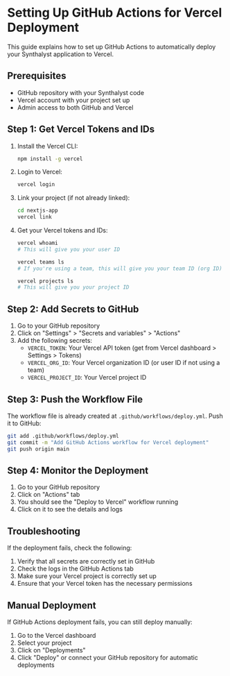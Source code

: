 # Setting Up GitHub Actions for Vercel Deployment

This guide explains how to set up GitHub Actions to automatically deploy your Synthalyst application to Vercel.

## Prerequisites

- GitHub repository with your Synthalyst code
- Vercel account with your project set up
- Admin access to both GitHub and Vercel

## Step 1: Get Vercel Tokens and IDs

1. Install the Vercel CLI:

   ```bash
   npm install -g vercel
   ```

2. Login to Vercel:

   ```bash
   vercel login
   ```

3. Link your project (if not already linked):

   ```bash
   cd nextjs-app
   vercel link
   ```

4. Get your Vercel tokens and IDs:

   ```bash
   vercel whoami
   # This will give you your user ID

   vercel teams ls
   # If you're using a team, this will give you your team ID (org ID)

   vercel projects ls
   # This will give you your project ID
   ```

## Step 2: Add Secrets to GitHub

1. Go to your GitHub repository
2. Click on "Settings" > "Secrets and variables" > "Actions"
3. Add the following secrets:
   - `VERCEL_TOKEN`: Your Vercel API token (get from Vercel dashboard > Settings > Tokens)
   - `VERCEL_ORG_ID`: Your Vercel organization ID (or user ID if not using a team)
   - `VERCEL_PROJECT_ID`: Your Vercel project ID

## Step 3: Push the Workflow File

The workflow file is already created at `.github/workflows/deploy.yml`. Push it to GitHub:

```bash
git add .github/workflows/deploy.yml
git commit -m "Add GitHub Actions workflow for Vercel deployment"
git push origin main
```

## Step 4: Monitor the Deployment

1. Go to your GitHub repository
2. Click on "Actions" tab
3. You should see the "Deploy to Vercel" workflow running
4. Click on it to see the details and logs

## Troubleshooting

If the deployment fails, check the following:

1. Verify that all secrets are correctly set in GitHub
2. Check the logs in the GitHub Actions tab
3. Make sure your Vercel project is correctly set up
4. Ensure that your Vercel token has the necessary permissions

## Manual Deployment

If GitHub Actions deployment fails, you can still deploy manually:

1. Go to the Vercel dashboard
2. Select your project
3. Click on "Deployments"
4. Click "Deploy" or connect your GitHub repository for automatic deployments
